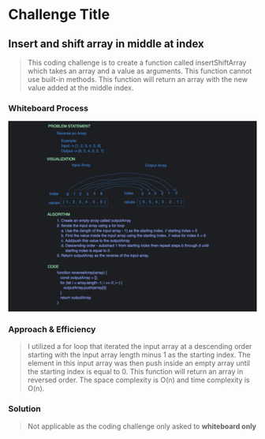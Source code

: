 # Challenge Title
## Insert and shift array in middle at index
> This coding challenge is to create a function called insertShiftArray which takes an array and a value as arguments. This function cannot use built-in methods. This function will return an array with the new value added at the middle index.

### Whiteboard Process
![Insert and shift array in middle at index](../images/array-reverse.png)

### Approach & Efficiency
<!-- What approach did you take? Why? What is the Big O space/time for this approach? -->
> I utilized a for loop that iterated the input array at a descending order starting with the input array length minus 1 as the starting index. The element in this input array was then push inside an empty array until the starting index is equal to 0. This function will return an array in reversed order.
> The space complexity is O(n) and time complexity is O(n).

### Solution
<!-- Show how to run your code, and examples of it in action -->
> Not applicable as the coding challenge only asked to **whiteboard only**
